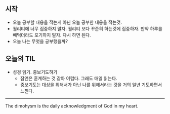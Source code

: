 ## 시작
- 오늘 공부할 내용을 적는게 아닌 오늘 공부한 내용을 적는것.
- 퀄리티에 너무 집중하지 말자. 퀄리티 보다 꾸준히 하는것에 집중하자. 만약 하루를 빼먹더라도 포기하지 말자. 다시 하면 된다.
- 오늘 나는 무엇을 공부했을까?

## 오늘의 TIL
- 성경 읽기. 중보기도하기
  - 잠언은 훈계하는 것 같아 어렵다. 그래도 매일 읽는다.
  - 중보기도는 대상을 위해서가 아닌 나를 위해서라는 것을 거의 일년 기도하면서 느낀다.

---
The dimohysm is the daily acknowledgment of God in my heart.
